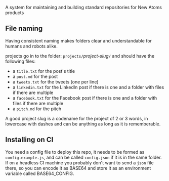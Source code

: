 A system for maintaining and building standard repositories for New Atoms products

## File naming

Having consistent naming makes folders clear and understandable for humans and robots alike.

projects go in to the folder: `projects/`_project-slug_`/` and should have the following files:

* a `title.txt` for the post's title
* a `post.md` for the post
* a `tweets.txt` for the tweets (one per line)
* a `linkedin.txt` for the LinkedIn post if there is one and a folder with files if there are multiple
* a `facebook.txt` for the Facebook post if there is one and a folder with files if there are multiple
* a `pitch.md` for the pitch

A good project slug is a codename for the project of 2 or 3 words, in lowercase with dashes and can be anything as long as it is rememberable.

## Installing on CI

You need a config file to deploy this repo, it needs to be formed as `config.example.js`, and can be called `config.json` if it is in the same folder. If on a headless CI machine you probably don't want to send a `json` file there, so you can encode it as BASE64 and store it as an environment variable called BASE64_CONFIG.
